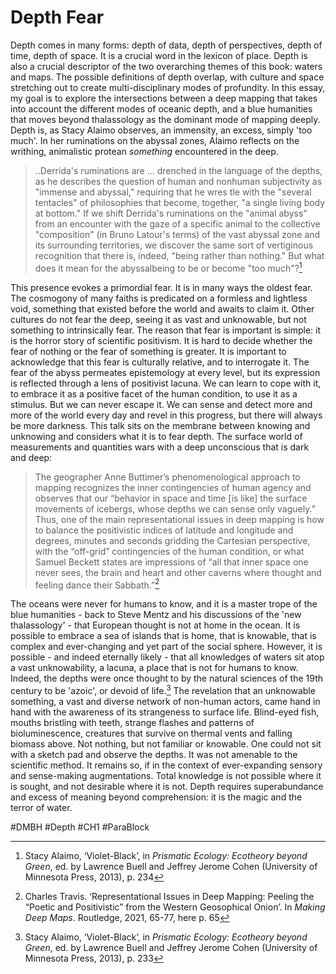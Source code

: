 # Depth Fear

Depth comes in many forms: depth of data, depth of perspectives, depth of time, depth of space. It is a crucial word in the lexicon of place. Depth is also a crucial descriptor of the two overarching themes of this book: waters and maps. The possible definitions of depth overlap, with culture and space stretching out to create multi-disciplinary modes of profundity. In this essay, my goal is to explore the intersections between a deep mapping that takes into account the different modes of oceanic depth, and a blue humanities that moves beyond thalassology as the dominant mode of mapping deeply. Depth is, as Stacy Alaimo observes, an immensity, an excess, simply 'too much'. In her ruminations on the abyssal zones, Alaimo reflects on the writhing, animalistic protean *something* encountered in the deep.

> ..Derrida's ruminations are ... drenched in the language of the depths, as he describes the question of human and nonhuman subjectivity as "immense and abyssal," requiring that he wres­ tle with the "several tentacles" of philosophies that become, together, "a single living body at bottom." If we shift Derrida's ruminations on the "animal abyss" from an encounter with the gaze of a specific animal to the collective "composition" (in Bruno Latour's terms) of the vast abyssal zone and its surrounding territories, we discover the same sort of vertiginous recognition that there is, indeed, "being rather than nothing." But what does it mean for the abyssalbeing to be or become "too much"?[^1]

This presence evokes a primordial fear. It is in many ways the oldest fear. The cosmogony of many faiths is predicated on a formless and lightless void, something that existed before the world and awaits to claim it. Other cultures do not fear the deep, seeing it as vast and unknowable, but not something to intrinsically fear. The reason that fear is important is simple: it is the horror story of scientific positivism.  It is hard to decide whether the fear of nothing or the fear of something is greater. It is important to acknowledge that this fear is culturally relative, and to interrogate it. The fear of the abyss permeates epistemology at every level, but its expression is reflected through a lens of positivist lacuna. We can learn to cope with it, to embrace it as a positive facet of the human condition, to use it as a stimulus. But we can never escape it. We can sense and detect more and more of the world every day and revel in this progress, but there will always be more darkness. This talk  sits on the membrane between knowing and unknowing and considers what it is to fear depth. The surface world of measurements and quantities wars with a deep unconscious that is dark and deep:

> The geographer Anne Buttimer’s phenomenological approach to mapping recognizes the inner contingencies of human agency and observes that our “behavior in space and time [is like] the surface movements of icebergs, whose depths we can sense only vaguely.” Thus, one of the main representational issues in deep mapping is how to balance the positivistic indices of latitude and longitude and degrees, minutes and seconds gridding the Cartesian perspective, with the “off-grid” contingencies of the human condition, or what Samuel Beckett states are impressions of “all that inner space one never sees, the brain and heart and other caverns where thought and feeling dance their Sabbath.”[^3]

The oceans were never for humans to know, and it is a master trope of the blue humanities - back to Steve Mentz and his discussions of the 'new thalassology' - that European thought is not at home in the ocean. It is possible to embrace a sea of islands that is home, that is knowable, that is complex and ever-changing and yet part of the social sphere. However, it is possible - and indeed eternally likely - that all knowledges of waters sit atop a vast unknowability, a lacuna, a place that is not for humans to know. Indeed, the depths were once thought to by the natural sciences of the 19th century to be 'azoic', or devoid of life.[^2] The revelation that an unknowable something, a vast and diverse network of non-human actors, came hand in hand with the awareness of its strangeness to surface life. Blind-eyed fish, mouths bristling with teeth, strange flashes and patterns of bioluminescence, creatures that survive on thermal vents and falling biomass above. Not nothing, but not familiar or knowable. One could not sit with a sketch pad and observe the depths. It was not amenable to the scientific method. It remains so, if in the context of ever-expanding sensory and sense-making augmentations. Total knowledge is not possible where it is sought, and not desirable where it is not. Depth requires superabundance and excess of meaning beyond comprehension: it is the magic and the terror of water.

#DMBH #Depth #CH1 #ParaBlock

[^1]: Stacy Alaimo, ‘Violet-Black’, in _Prismatic Ecology: Ecotheory beyond Green_, ed. by Lawrence Buell and Jeffrey Jerome Cohen (University of Minnesota Press, 2013), p. 234
[^2]: Stacy Alaimo, ‘Violet-Black’, in _Prismatic Ecology: Ecotheory beyond Green_, ed. by Lawrence Buell and Jeffrey Jerome Cohen (University of Minnesota Press, 2013), p. 233
[^3]: Charles Travis. ‘Representational Issues in Deep Mapping: Peeling the “Poetic and Positivistic” from the Western Geosophical Onion’. In _Making Deep Maps_. Routledge, 2021, 65-77, here p. 65

